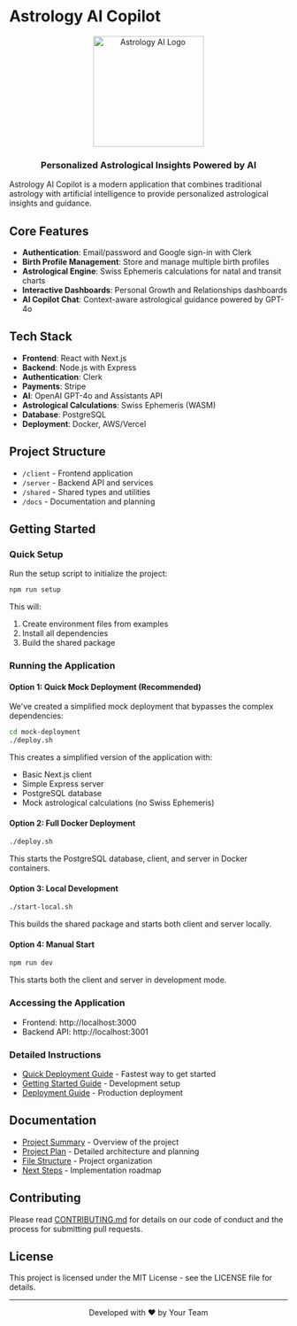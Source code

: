 # Astrology AI Copilot

<div align="center">
  <img src="https://via.placeholder.com/200x200?text=Astrology+AI" alt="Astrology AI Logo" width="200" />
  <h3>Personalized Astrological Insights Powered by AI</h3>
</div>

Astrology AI Copilot is a modern application that combines traditional astrology with artificial intelligence to provide personalized astrological insights and guidance.

## Core Features

- **Authentication**: Email/password and Google sign-in with Clerk
- **Birth Profile Management**: Store and manage multiple birth profiles
- **Astrological Engine**: Swiss Ephemeris calculations for natal and transit charts
- **Interactive Dashboards**: Personal Growth and Relationships dashboards
- **AI Copilot Chat**: Context-aware astrological guidance powered by GPT-4o

## Tech Stack

- **Frontend**: React with Next.js
- **Backend**: Node.js with Express
- **Authentication**: Clerk
- **Payments**: Stripe
- **AI**: OpenAI GPT-4o and Assistants API
- **Astrological Calculations**: Swiss Ephemeris (WASM)
- **Database**: PostgreSQL
- **Deployment**: Docker, AWS/Vercel

## Project Structure

- `/client` - Frontend application
- `/server` - Backend API and services
- `/shared` - Shared types and utilities
- `/docs` - Documentation and planning

## Getting Started

### Quick Setup

Run the setup script to initialize the project:

```bash
npm run setup
```

This will:
1. Create environment files from examples
2. Install all dependencies
3. Build the shared package

### Running the Application

#### Option 1: Quick Mock Deployment (Recommended)

We've created a simplified mock deployment that bypasses the complex dependencies:

```bash
cd mock-deployment
./deploy.sh
```

This creates a simplified version of the application with:
- Basic Next.js client
- Simple Express server
- PostgreSQL database
- Mock astrological calculations (no Swiss Ephemeris)

#### Option 2: Full Docker Deployment

```bash
./deploy.sh
```

This starts the PostgreSQL database, client, and server in Docker containers.

#### Option 3: Local Development

```bash
./start-local.sh
```

This builds the shared package and starts both client and server locally.

#### Option 4: Manual Start

```bash
npm run dev
```

This starts both the client and server in development mode.

### Accessing the Application

- Frontend: http://localhost:3000
- Backend API: http://localhost:3001

### Detailed Instructions

- [Quick Deployment Guide](./deployment-quick-start.md) - Fastest way to get started
- [Getting Started Guide](./docs/getting-started.md) - Development setup
- [Deployment Guide](./docs/deployment-guide.md) - Production deployment

## Documentation

- [Project Summary](./docs/project-summary.md) - Overview of the project
- [Project Plan](./docs/project-plan.md) - Detailed architecture and planning
- [File Structure](./docs/file-structure.md) - Project organization
- [Next Steps](./docs/next-steps.md) - Implementation roadmap

## Contributing

Please read [CONTRIBUTING.md](./CONTRIBUTING.md) for details on our code of conduct and the process for submitting pull requests.

## License

This project is licensed under the MIT License - see the LICENSE file for details.

---

<div align="center">
  <p>Developed with ❤️ by Your Team</p>
</div>